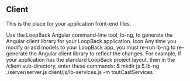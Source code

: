 ## Client

This is the place for your application front-end files.

Use the LoopBack Angular command-line tool, lb-ng, to generate the Angular client library for your LoopBack application.
Icon
Any time you modify or add models to your LoopBack app, you must re-run lb-ng to re-generate the Angular client library to reflect the changes.
For example, if your application has the standard LoopBack project layout, then in the /client sub-directory, enter these commands:
$ mkdir js
$ lb-ng ./server/server.js client/js/lb-services.js -m toutCastServices
